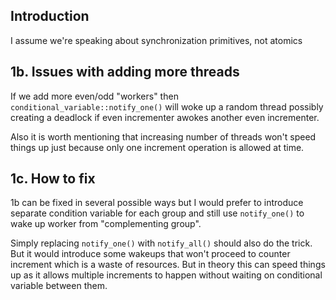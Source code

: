 ## Introduction

I assume we're speaking about synchronization primitives, not atomics

## 1b. Issues with adding more threads

If we add more even/odd "workers" then `conditional_variable::notify_one()` will woke up
a random thread possibly creating a deadlock if even incrementer awokes another even incrementer.

Also it is worth mentioning that increasing number of threads won't speed things up just because
only one increment operation is allowed at time.

## 1c. How to fix

1b can be fixed in several possible ways but I would prefer to introduce separate condition
variable for each group and still use `notify_one()` to wake up worker from "complementing group".

Simply replacing `notify_one()` with `notify_all()` should also do the trick. But it would
introduce some wakeups that won't proceed to counter increment which is a waste of resources.
But in theory this can speed things up as it allows multiple increments to happen without waiting
on conditional variable between them. 

